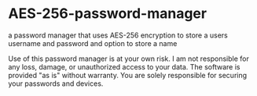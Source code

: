 # AES-256-password-manager
a password manager that uses AES-256 encryption to store a users username and password and option to store a name

Use of this password manager is at your own risk. I am not responsible for any loss, damage, or unauthorized access to your data. The software is provided "as is" without warranty. You are solely responsible for securing your passwords and devices.
